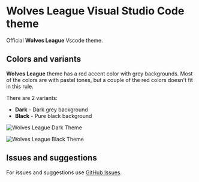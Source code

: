 # Wolves League Visual Studio Code theme

Official **Wolves League** Vscode theme.

## Colors and variants

**Wolves League** theme has a red accent color with grey backgrounds. Most of the colors are with pastel tones, but a couple of the red colors doesn't fit in this rule.

There are 2 variants:

- **Dark** - Dark grey background
- **Black** - Pure black background

![Wolves League Dark Theme](https://raw.githubusercontent.com/WolvesLeague/wolves-league-vscode-theme/main/images/wolves-league-dark-screenshot.png)

![Wolves League Black Theme](https://raw.githubusercontent.com/WolvesLeague/wolves-league-vscode-theme/main/images/wolves-league-black-screenshot.png)

## Issues and suggestions

For issues and suggestions use [GitHub Issues](https://github.com/DanielLMiranda/wolves-league-vscode-theme/issues).
